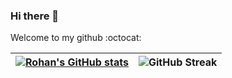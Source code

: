 ### Hi there 👋  
Welcome to my github :octocat:

[![Rohan's GitHub stats](https://github-readme-stats.vercel.app/api?username=RohanPoojary1107&count_private=true&show_icons=true&include_all_commits=true&theme=algolia)](https://github.com/anuraghazra/github-readme-stats) | ![GitHub Streak](https://github-readme-streak-stats.herokuapp.com/?user=RohanPoojary1107&theme=algolia&border=white)
:-------------------------:|:-------------------------:

<!--
**RohanPoojary1107/RohanPoojary1107** is a ✨ _special_ ✨ repository because its `README.md` (this file) appears on your GitHub profile.

Here are some ideas to get you started:

- 🔭 I’m currently working on ...
- 🌱 I’m currently learning ...
- 👯 I’m looking to collaborate on ...
- 🤔 I’m looking for help with ...
- 💬 Ask me about ...
- 📫 How to reach me: ...
- 😄 Pronouns: ...
- ⚡ Fun fact: ...
-->
